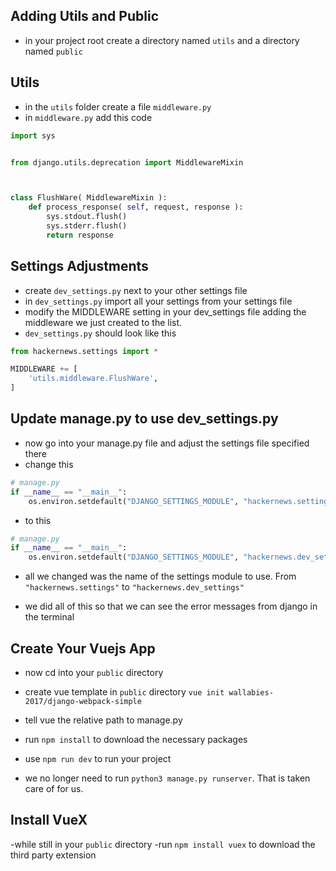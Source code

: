 ## Adding Utils and Public
- in your project root create a directory named `utils` and a directory named `public`


## Utils

- in the `utils` folder create a file `middleware.py`
- in `middleware.py` add this code
```py
import sys


from django.utils.deprecation import MiddlewareMixin



class FlushWare( MiddlewareMixin ):
    def process_response( self, request, response ):
        sys.stdout.flush()
        sys.stderr.flush()
        return response

```


## Settings Adjustments

- create `dev_settings.py` next to your other settings file
- in `dev_settings.py` import all your settings from your settings file
- modify the MIDDLEWARE setting in your dev_settings file adding the middleware 
we just created to the list.
- `dev_settings.py` should look like this
```py
from hackernews.settings import *

MIDDLEWARE += [
    'utils.middleware.FlushWare',
]
```

## Update manage.py to use dev_settings.py


- now go into your manage.py file and adjust the settings file specified there
- change this
```py
# manage.py
if __name__ == "__main__":
    os.environ.setdefault("DJANGO_SETTINGS_MODULE", "hackernews.settings")
```
- to this
```py
# manage.py
if __name__ == "__main__":
    os.environ.setdefault("DJANGO_SETTINGS_MODULE", "hackernews.dev_settings")
```
- all we changed was the name of the settings module to use. From `"hackernews.settings"` to `"hackernews.dev_settings"`

- we did all of this so that we can see the error messages from django in the terminal

## Create Your Vuejs App

- now cd into your `public` directory
- create vue template in `public` directory
    `vue init wallabies-2017/django-webpack-simple`
- tell vue the relative path to manage.py

- run `npm install` to download the necessary packages
- use `npm run dev` to run your project
- we no longer need to run `python3 manage.py runserver`. That is taken care of for us.

## Install VueX

-while still in your `public` directory
-run `npm install vuex` to download the third party extension
